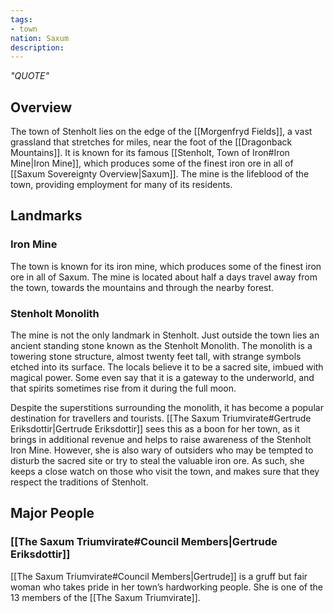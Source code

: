 ```yaml
---
tags:
- town
nation: Saxum
description:
---
```

*"QUOTE"*
## Overview
The town of Stenholt lies on the edge of the [[Morgenfryd Fields]], a vast grassland that stretches for miles, near the foot of the [[Dragonback Mountains]]. It is known for its famous [[Stenholt, Town of Iron#Iron Mine|Iron Mine]], which produces some of the finest iron ore in all of [[Saxum Sovereignty Overview|Saxum]]. The mine is the lifeblood of the town, providing employment for many of its residents.
## Landmarks
### Iron Mine
The town is known for its iron mine, which produces some of the finest iron ore in all of Saxum. The mine is located about half a days travel away from the town, towards the mountains and through the nearby forest.
### Stenholt Monolith
The mine is not the only landmark in Stenholt. Just outside the town lies an ancient standing stone known as the Stenholt Monolith. The monolith is a towering stone structure, almost twenty feet tall, with strange symbols etched into its surface. The locals believe it to be a sacred site, imbued with magical power. Some even say that it is a gateway to the underworld, and that spirits sometimes rise from it during the full moon.

Despite the superstitions surrounding the monolith, it has become a popular destination for travellers and tourists. [[The Saxum Triumvirate#Gertrude Eriksdottir|Gertrude Eriksdottir]] sees this as a boon for her town, as it brings in additional revenue and helps to raise awareness of the Stenholt Iron Mine. However, she is also wary of outsiders who may be tempted to disturb the sacred site or try to steal the valuable iron ore. As such, she keeps a close watch on those who visit the town, and makes sure that they respect the traditions of Stenholt.
## Major People
### [[The Saxum Triumvirate#Council Members|Gertrude Eriksdottir]]
[[The Saxum Triumvirate#Council Members|Gertrude]] is a gruff but fair woman who takes pride in her town’s hardworking people. She is one of the 13 members of the [[The Saxum Triumvirate]].